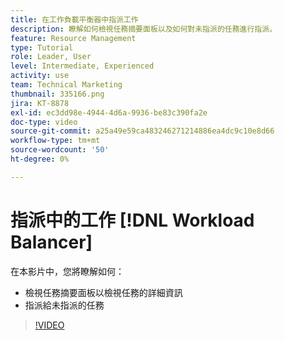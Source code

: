 ```yaml
---
title: 在工作負載平衡器中指派工作
description: 瞭解如何檢視任務摘要面板以及如何對未指派的任務進行指派。
feature: Resource Management
type: Tutorial
role: Leader, User
level: Intermediate, Experienced
activity: use
team: Technical Marketing
thumbnail: 335166.png
jira: KT-8878
exl-id: ec3dd98e-4944-4d6a-9936-be83c390fa2e
doc-type: video
source-git-commit: a25a49e59ca483246271214886ea4dc9c10e8d66
workflow-type: tm+mt
source-wordcount: '50'
ht-degree: 0%

---
```


# 指派中的工作 [!DNL Workload Balancer]

在本影片中，您將瞭解如何：

* 檢視任務摘要面板以檢視任務的詳細資訊
* 指派給未指派的任務


>[!VIDEO](https://video.tv.adobe.com/v/335166/?quality=12&learn=on)
